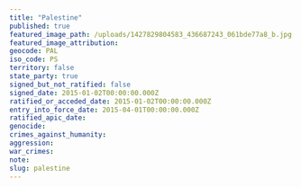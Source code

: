 ```yaml
---
title: "Palestine"
published: true
featured_image_path: /uploads/1427829804583_436687243_061bde77a8_b.jpg
featured_image_attribution:
geocode: PAL
iso_code: PS
territory: false
state_party: true
signed_but_not_ratified: false
signed_date: 2015-01-02T00:00:00.000Z
ratified_or_acceded_date: 2015-01-02T00:00:00.000Z
entry_into_force_date: 2015-04-01T00:00:00.000Z
ratified_apic_date:
genocide:
crimes_against_humanity:
aggression:
war_crimes:
note:
slug: palestine
---
```

